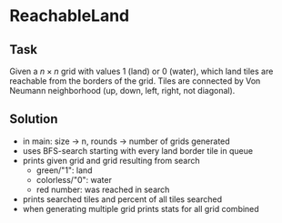 # ReachableLand

## Task

Given a $n \times n$ grid with values 1 (land) or 0 (water), which land tiles are reachable from the borders of the grid.
Tiles are connected by Von Neumann neighborhood (up, down, left, right, not diagonal).

## Solution
  - in main: size -> n, rounds -> number of grids generated
  - uses BFS-search starting with every land border tile in queue
  - prints given grid and grid resulting from search
    - green/"1": land
    - colorless/"0": water
    - red number: was reached in search
  - prints searched tiles and percent of all tiles searched
  - when generating multiple grid prints stats for all grid combined
